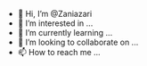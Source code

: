 - 👋 Hi, I’m @Zaniazari
- 👀 I’m interested in ...
- 🌱 I’m currently learning ...
- 💞️ I’m looking to collaborate on ...
- 📫 How to reach me ...

<!---
Zaniazari/Zaniazari is a ✨ special ✨ repository because its `README.md` (this file) appears on your GitHub profile.
You can click the Preview link to take a look at your changes.
--->
